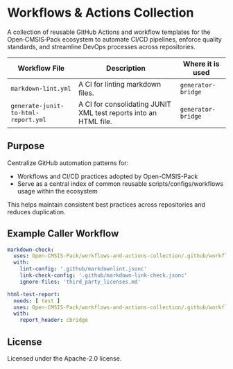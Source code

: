 # Workflows & Actions Collection

A collection of reusable GitHub Actions and workflow templates for the Open‑CMSIS‑Pack ecosystem to automate CI/CD
pipelines, enforce quality standards, and streamline DevOps processes across repositories.

| Workflow File | Description | Where it is used |
|---------------|-------------|------------------|
| `markdown-lint.yml` | A CI for linting markdown files. | `generator-bridge` |
| `generate-junit-to-html-report.yml` | A CI for consolidating JUNIT XML test reports into an HTML file. | `generator-bridge` |

## Purpose

Centralize GitHub automation patterns for:

- Workflows and CI/CD practices adopted by Open-CMSIS-Pack
- Serve as a central index of common reusable scripts/configs/workflows usage within the ecosystem

This helps maintain consistent best practices across repositories and reduces duplication.

## Example Caller Workflow

```yaml
markdown-check:
  uses: Open-CMSIS-Pack/workflows-and-actions-collection/.github/workflows/markdown-lint.yml@main
  with:
    lint-config: '.github/markdownlint.jsonc'
    link-check-config: '.github/markdown-link-check.jsonc'
    ignore-files: 'third_party_licenses.md'
```
```yaml
html-test-report:
  needs: [ test ]
  uses: Open-CMSIS-Pack/workflows-and-actions-collection/.github/workflows/generate-junit-to-html-report.yml@main
  with:
    report_header: cbridge
```

## License

Licensed under the Apache-2.0 license.
